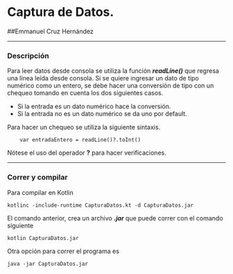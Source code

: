 # Captura de Datos.
##Emmanuel Cruz Hernández

----

### Descripción
Para leer datos desde consola se utiliza la función ***readLine()*** que regresa una línea leída desde consola. Si se quiere ingresar un dato de tipo numérico como un entero, se debe hacer una conversión de tipo con un chequeo tomando en cuenta los dos siguientes casos.

* Si la entrada es un dato numérico hace la conversión.
* Si la entrada no es un dato numérico se da uno por default.

Para hacer un chequeo se utiliza la siguiente sintaxis.

		var entradaEntero = readLine()?.toInt()

Nótese el uso del operador **?** para hacer verificaciones.

----

### Correr y compilar

Para compilar en Kotlin

```
kotlinc -include-runtime CapturaDatos.kt -d CapturaDatos.jar
```

El comando anterior, crea un archivo ***.jar*** que puede correr con el comando siguiente

```
kotlin CapturaDatos.jar
```

Otra opción para correr el programa es

```
java -jar CapturaDatos.jar
```
